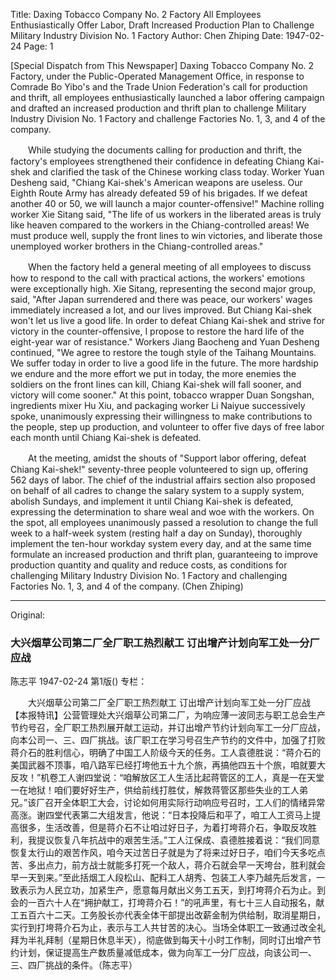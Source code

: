 Title: Daxing Tobacco Company No. 2 Factory All Employees Enthusiastically Offer Labor, Draft Increased Production Plan to Challenge Military Industry Division No. 1 Factory
Author: Chen Zhiping
Date: 1947-02-24
Page: 1

[Special Dispatch from This Newspaper] Daxing Tobacco Company No. 2 Factory, under the Public-Operated Management Office, in response to Comrade Bo Yibo's and the Trade Union Federation's call for production and thrift, all employees enthusiastically launched a labor offering campaign and drafted an increased production and thrift plan to challenge Military Industry Division No. 1 Factory and challenge Factories No. 1, 3, and 4 of the company.

　　While studying the documents calling for production and thrift, the factory's employees strengthened their confidence in defeating Chiang Kai-shek and clarified the task of the Chinese working class today. Worker Yuan Desheng said, "Chiang Kai-shek's American weapons are useless. Our Eighth Route Army has already defeated 59 of his brigades. If we defeat another 40 or 50, we will launch a major counter-offensive!" Machine rolling worker Xie Sitang said, "The life of us workers in the liberated areas is truly like heaven compared to the workers in the Chiang-controlled areas! We must produce well, supply the front lines to win victories, and liberate those unemployed worker brothers in the Chiang-controlled areas."

　　When the factory held a general meeting of all employees to discuss how to respond to the call with practical actions, the workers' emotions were exceptionally high. Xie Sitang, representing the second major group, said, "After Japan surrendered and there was peace, our workers' wages immediately increased a lot, and our lives improved. But Chiang Kai-shek won't let us live a good life. In order to defeat Chiang Kai-shek and strive for victory in the counter-offensive, I propose to restore the hard life of the eight-year war of resistance." Workers Jiang Baocheng and Yuan Desheng continued, "We agree to restore the tough style of the Taihang Mountains. We suffer today in order to live a good life in the future. The more hardship we endure and the more effort we put in today, the more enemies the soldiers on the front lines can kill, Chiang Kai-shek will fall sooner, and victory will come sooner." At this point, tobacco wrapper Duan Songshan, ingredients mixer Hu Xiu, and packaging worker Li Naiyue successively spoke, unanimously expressing their willingness to make contributions to the people, step up production, and volunteer to offer five days of free labor each month until Chiang Kai-shek is defeated.

　　At the meeting, amidst the shouts of "Support labor offering, defeat Chiang Kai-shek!" seventy-three people volunteered to sign up, offering 562 days of labor. The chief of the industrial affairs section also proposed on behalf of all cadres to change the salary system to a supply system, abolish Sundays, and implement it until Chiang Kai-shek is defeated, expressing the determination to share weal and woe with the workers. On the spot, all employees unanimously passed a resolution to change the full week to a half-week system (resting half a day on Sunday), thoroughly implement the ten-hour workday system every day, and at the same time formulate an increased production and thrift plan, guaranteeing to improve production quantity and quality and reduce costs, as conditions for challenging Military Industry Division No. 1 Factory and challenging Factories No. 1, 3, and 4 of the company. (Chen Zhiping)



<hr /> 

Original: 


### 大兴烟草公司第二厂全厂职工热烈献工  订出增产计划向军工处一分厂应战
陈志平
1947-02-24
第1版()
专栏：

　　大兴烟草公司第二厂全厂职工热烈献工
    订出增产计划向军工处一分厂应战
    【本报特讯】公营管理处大兴烟草公司第二厂，为响应薄一波同志与职工总会生产节约号召，全厂职工热烈展开献工运动，并订出增产节约计划向军工一分厂应战，向本公司一、三、四厂挑战。该厂职工在学习号召生产节约的文件中，加强了打败蒋介石的胜利信心，明确了中国工人阶级今天的任务。工人袁德胜说：“蒋介石的美国武器不顶事，咱八路军已经打垮他五十九个旅，再搞他四五十个旅，咱就要大反攻！”机卷工人谢四堂说：“咱解放区工人生活比起蒋管区的工人，真是一在天堂一在地狱！咱们要好好生产，供给前线打胜仗，解救蒋管区那些失业的工人弟兄。”该厂召开全体职工大会，讨论如何用实际行动响应号召时，工人们的情绪异常高涨。谢四堂代表第二大组发言，他说：“日本投降后和平了，咱工人工资马上提高很多，生活改善，但是蒋介石不让咱过好日子，为着打垮蒋介石，争取反攻胜利，我提议恢复八年抗战中的艰苦生活。”工人江保成、袁德胜接着说：“我们同意恢复太行山的艰苦作风，咱今天过苦日子就是为了将来过好日子，咱们今天多吃点苦、多出点力，前方战士就能多打死一个敌人，蒋介石就会早一天垮台，胜利就会早一天到来。”至此括烟工人段松山、配料工人胡秀、包装工人李乃越先后发言，一致表示为人民立功，加紧生产，愿意每月献出义务工五天，到打垮蒋介石为止。到会的一百六十人在“拥护献工，打垮蒋介石！”的吼声里，有七十三人自动报名，献工五百六十二天。工务股长亦代表全体干部提出改薪金制为供给制，取消星期日，实行到打垮蒋介石为止，表示与工人共甘苦的决心。当场全体职工一致通过改全礼拜为半礼拜制（星期日休息半天），彻底做到每天十小时工作制，同时订出增产节约计划，保证提高生产数质量减低成本，做为向军工一分厂应战，向该公司一、三、四厂挑战的条件。（陈志平）
